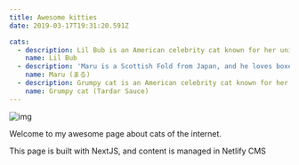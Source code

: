 ```yaml
---
title: Awesome kitties
date: 2019-03-17T19:31:20.591Z

cats:
  - description: Lil Bub is an American celebrity cat known for her unique appearance.
    name: Lil Bub
  - description: 'Maru is a Scottish Fold from Japan, and he loves boxes.'
    name: Maru (まる)
  - description: Grumpy cat is an American celebrity cat known for her grumpy appearance.
    name: Grumpy cat (Tardar Sauce)
---
```

![img](/img/18403.jpg "img")

Welcome to my awesome page about cats of the internet.

This page is built with NextJS, and content is managed in Netlify CMS
